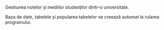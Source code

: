 Gestiunea notelor și mediilor studenţilor dintr-o universitate.

Baza de date, tabelele și popularea tabelelor se creează automat la rularea programului.

